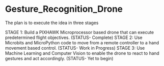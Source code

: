 # Gesture_Recognition_Drone
The plan is to execute the idea in three stages

STAGE 1: Build a PIXHAWK Microprocessor based drone that can execute predetermined flight objectives. (STATUS- Complete)
STAGE 2: Use Microbits and MicroPython code to move from a remote controller to a hand movement based control. (STATUS- Work in Progress)
STAGE 3: Use Machine Learning and Computer Vision to enable the drone to react to hand gestures and act accordingly. (STATUS- Yet to begin)
